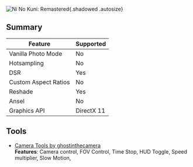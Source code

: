 ![Ni No Kuni: Remastered](Images\nnkrm.png "Shot by Ghostinthecamera"){.shadowed .autosize}

## Summary

Feature | Supported
--|--
Vanilla Photo Mode | No
Hotsampling | No
DSR | Yes
Custom Aspect Ratios | No
Reshade | Yes
Ansel | No
Graphics API | DirectX 11
 
## Tools

* [Camera Tools by ghostinthecamera](https://github.com/ghostinthecamera/IGCS-GITC)  
**Features**: Camera control, FOV Control, Time Stop, HUD Toggle, Speed multiplier, Slow Motion, 
